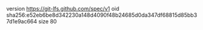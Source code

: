 version https://git-lfs.github.com/spec/v1
oid sha256:e52eb6be8d342230a148d4090f48b24685d0da347df68815d85bb37d1e9ac664
size 80
